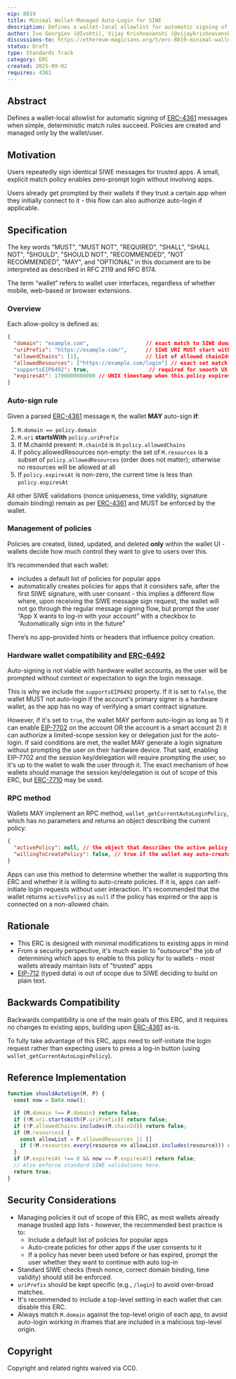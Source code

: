 ```yaml
---
eip: 8019
title: Minimal Wallet-Managed Auto-Login for SIWE
description: Defines a wallet-local allowlist for automatic signing of ERC-4361 messages when simple match rules succeed.
author: Ivo Georgiev (@Ivshti), Vijay Krishnavanshi (@vijaykrishnavanshi)
discussions-to: https://ethereum-magicians.org/t/erc-8019-minimal-wallet-managed-auto-login-for-siwe/25348
status: Draft
type: Standards Track
category: ERC
created: 2025-09-02
requires: 4361
---
```


## Abstract

Defines a wallet-local allowlist for automatic signing of [ERC-4361](./eip-4361.md) messages when simple, deterministic match rules succeed. Policies are created and managed only by the wallet/user.

## Motivation

Users repeatedly sign identical SIWE messages for trusted apps. A small, explicit match policy enables zero-prompt login without involving apps.

Users already get prompted by their wallets if they trust a certain app when they initially connect to it - this flow can also authorize auto-login if applicable.

## Specification

The key words "MUST", "MUST NOT", "REQUIRED", "SHALL", "SHALL NOT", "SHOULD", "SHOULD NOT", "RECOMMENDED", "NOT RECOMMENDED", "MAY", and "OPTIONAL" in this document are to be interpreted as described in RFC 2119 and RFC 8174.

The term “wallet” refers to wallet user interfaces, regardless of whether mobile, web-based or browser extensions.

### Overview

Each allow-policy is defined as:

```json
{
  "domain": "example.com",                  // exact match to SIWE domain
  "uriPrefix": "https://example.com/",      // SIWE URI MUST start with this
  "allowedChains": [1],                     // list of allowed chainIds
  "allowedResources": ["https://example.com/login"] // exact set match
  "supportsEIP6492": true,                   // required for smooth UX when using hardware wallets
  "expiresAt": 1700000000000 // UNIX timestamp when this policy expires, or 0 for no expiry
}
```

### Auto-sign rule

Given a parsed [ERC-4361](./eip-4361.md) message `M`, the wallet **MAY** auto-sign **if**:

1. `M.domain == policy.domain`
2. `M.uri` **startsWith** `policy.uriPrefix`
3. If M.chainId present: `M.chainId` is in `policy.allowedChains`
4. If policy.allowedResources non-empty:
    the set of `M.resources` is a subset of `policy.allowedResources` (order does not matter); otherwise no resources will be allowed at all
5. If `policy.expiresAt` is non-zero, the current time is less than `policy.expiresAt`

All other SIWE validations (nonce uniqueness, time validity, signature domain binding) remain as per [ERC-4361](./eip-4361.md) and MUST be enforced by the wallet.

### Management of policies

Policies are created, listed, updated, and deleted **only** within the wallet UI - wallets decide how much control they want to give to users over this.

It’s recommended that each wallet:

* includes a default list of policies for popular apps
* automatically creates policies for apps that it considers safe, after the first SIWE signature, with user consent - this implies a different flow where, upon receiving the SIWE message sign request, the wallet will not go through the regular message signing flow, but prompt the user “App X wants to log-in with your account” with a checkbox to “Automatically sign into <app hostname> in the future”

There’s no app-provided hints or headers that influence policy creation.

### Hardware wallet compatibility and [ERC-6492](./eip-6492.md)

Auto-signing is not viable with hardware wallet accounts, as the user will be prompted without context or expectation to sign the login message.

This is why we include the `supportsEIP6492` property. If it is set to `false`, the wallet MUST not auto-login if the account's primary signer is a hardware wallet, as the app has no way of verifying a smart contract signature.

However, if it's set to `true`, the wallet MAY perform auto-login as long as 1) it can enable [EIP-7702](./eip-7702.md) on the account OR the account is a smart account 2) it can authorize a limited-scope session key or delegation just for the auto-login. If said conditions are met, the wallet MAY generate a login signature without prompting the user on their hardware device. That said, enabling EIP-7702 and the session key/delegation will require prompting the user, so it's up to the wallet to walk the user through it. The exact mechanism of how wallets should manage the session key/delegation is out of scope of this ERC, but [ERC-7710](./eip-7710.md) may be used.

### RPC method

Wallets MAY implement an RPC method, `wallet_getCurrentAutoLoginPolicy`, which has no parameters and returns an object describing the current policy:

```json
{
  "activePolicy": null, // the object that describes the active policy, or null
  "willingToCreatePolicy": false, // true if the wallet may auto-create a policy upon the first login
}
```

Apps can use this method to determine whether the wallet is supporting this ERC and whether it is willing to auto-create policies. If it is, apps can self-initiate login requests without user interaction. 
It's recommended that the wallet returns `activePolicy` as `null` if the policy has expired or the app is connected on a non-allowed chain.

## Rationale

* This ERC is designed with minimal modifications to existing apps in mind
* From a security perspective, it's much easier to "outsource" the job of determining which apps to enable to this policy for to wallets - most wallets already maintain lists of "trusted" apps
* [EIP-712](./eip-712.md) (typed data) is out of scope due to SIWE deciding to build on plain text.

## Backwards Compatibility

Backwards compatibility is one of the main goals of this ERC, and it requires no changes to existing apps, building upon [ERC-4361](./eip-4361.md) as-is.

To fully take advantage of this ERC, apps need to self-initiate the login request rather than expecting users to press a log-in button (using `wallet_getCurrentAutoLoginPolicy`).

## Reference Implementation

```js
function shouldAutoSign(M, P) {
  const now = Date.now();

  if (M.domain !== P.domain) return false;
  if (!M.uri.startsWith(P.uriPrefix)) return false;
  if (!P.allowedChains.includes(M.chainId)) return false;
  if (M.resources) {
    const allowList = P.allowedResources || []
    if (!M.resources.every(resource => allowList.includes(resource))) return false;
  }
  if (P.expiresAt !== 0 && now >= P.expiresAt) return false;
  // Also enforce standard SIWE validations here.
  return true;
}
```

## Security Considerations

* Managing policies it out of scope of this ERC, as most wallets already manage trusted app lists - however, the recommended best practice is to:
    * Include a default list of policies for popular apps
    * Auto-create policies for other apps if the user consents to it
    * If a policy has never been used before or has expired, prompt the user whether they want to continue with auto log-in
* Standard SIWE checks (fresh nonce, correct domain binding, time validity) should still be enforced.
* `uriPrefix` should be kept specific (e.g., `/login`) to avoid over-broad matches.
* It's recommended to include a top-level setting in each wallet that can disable this ERC.
* Always match `M.domain` against the top-level origin of each app, to avoid auto-login working in iframes that are included in a malicious top-level origin.

## Copyright

Copyright and related rights waived via CC0.
